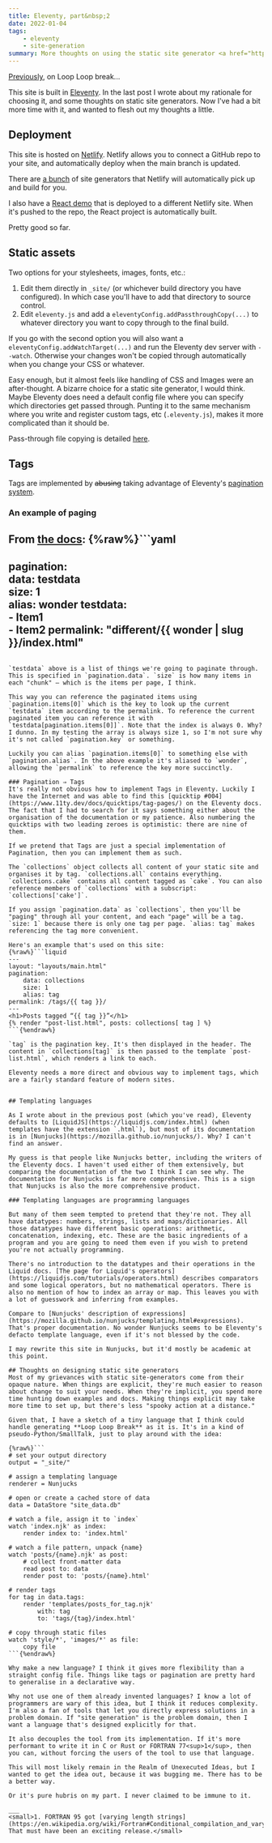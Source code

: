 ```yaml
---
title: Eleventy, part&nbsp;2
date: 2022-01-04
tags: 
    - eleventy
    - site-generation
summary: More thoughts on using the static site generator <a href="https://www.11ty.dev/">Eleventy</a> to make this blog.
---
```


[Previously](/posts/eleventy/), on Loop Loop break...

This site is built in [Eleventy](https://www.11ty.dev/). In the last post I wrote about my rationale for choosing it, and some thoughts on static site generators. Now I've had a bit more time with it, and wanted to flesh out my thoughts a little.

## Deployment

This site is hosted on [Netlify](https://www.netlify.com/). Netlify allows you to connect a GitHub repo to your site, and automatically deploy when the main branch is updated.

There are [a bunch](https://jamstack.org/generators/) of site generators that Netlify will automatically pick up and build for you.

I also have a [React demo](https://llb-match-three-react.netlify.app/) that is deployed to a different Netlify site. When it's pushed to the repo, the React project is automatically built.

Pretty good so far.

## Static assets

Two options for your stylesheets, images, fonts, etc.:

1. Edit them directly in `_site/` (or whichever build directory you have configured). In which case you'll have to add that directory to source control.
2. Edit `eleventy.js` and add a `eleventyConfig.addPassthroughCopy(...)` to whatever directory you want to copy through to the final build.

If you go with the second option you will also want a `eleventyConfig.addWatchTarget(...)` and run the Eleventy dev server with `--watch`. Otherwise your changes won't be copied through automatically when you change your CSS or whatever.

Easy enough, but it almost feels like handling of CSS and Images were an after-thought. A bizarre choice for a static site generator, I would think. Maybe Eleventy does need a default config file where you can specify which directories get passed through. Punting it to the same mechanism where you write and register custom tags, etc (`.eleventy.js`), makes it more complicated than it should be.

Pass-through file copying is detailed [here](https://www.11ty.dev/docs/copy/).

## Tags
Tags are implemented by ~~abusing~~ taking advantage of Eleventy's [pagination system](https://www.11ty.dev/docs/pagination/).

### An example of paging
From [the docs](https://www.11ty.dev/docs/pagination/#aliasing-to-a-different-variable):
{%raw%}```yaml
---
pagination:  
    data: testdata  
    size: 1  
    alias: wonder
testdata:  
    - Item1  
    - Item2
permalink: "different/{{ wonder | slug }}/index.html"
---
```{%endraw%}

`testdata` above is a list of things we're going to paginate through. This is specified in `pagination.data`. `size` is how many items in each "chunk" — which is the items per page, I think.

This way you can reference the paginated items using `pagination.items[0]` which is the key to look up the current `testdata` item according to the permalink. To reference the current paginated item you can reference it with `testdata[pagination.items[0]]`. Note that the index is always 0. Why? I dunno. In my testing the array is always size 1, so I'm not sure why it's not called `pagination.key` or something.

Luckily you can alias `pagination.items[0]` to something else with `pagination.alias`. In the above example it's aliased to `wonder`, allowing the `permalink` to reference the key more succinctly.

### Pagination ⇒ Tags
It's really not obvious how to implement Tags in Eleventy. Luckily I have the Internet and was able to find this [quicktip #004](https://www.11ty.dev/docs/quicktips/tag-pages/) on the Eleventy docs. The fact that I had to search for it says something either about the organisation of the documentation or my patience. Also numbering the quicktips with two leading zeroes is optimistic: there are nine of them.

If we pretend that Tags are just a special implementation of Pagination, then you can implement them as such.

The `collections` object collects all content of your static site and organises it by tag. `collections.all` contains everything. `collections.cake` contains all content tagged as `cake`. You can also reference members of `collections` with a subscript: `collections['cake']`.

If you assign `pagination.data` as `collections`, then you'll be "paging" through all your content, and each "page" will be a tag. `size: 1` because there is only one tag per page. `alias: tag` makes referencing the tag more convenient.

Here's an example that's used on this site:
{%raw%}```liquid
---
layout: "layouts/main.html"
pagination:
    data: collections
    size: 1
    alias: tag
permalink: /tags/{{ tag }}/
---
<h1>Posts tagged “{{ tag }}”</h1>
{% render "post-list.html", posts: collections[ tag ] %}
```{%endraw%}

`tag` is the pagination key. It's then displayed in the header. The content in `collections[tag]` is then passed to the template `post-list.html`, which renders a link to each.

Eleventy needs a more direct and obvious way to implement tags, which are a fairly standard feature of modern sites.


## Templating languages

As I wrote about in the previous post (which you've read), Eleventy defaults to [LiquidJS](https://liquidjs.com/index.html) (when templates have the extension `.html`), but most of its documentation is in [Nunjucks](https://mozilla.github.io/nunjucks/). Why? I can't find an answer.

My guess is that people like Nunjucks better, including the writers of the Eleventy docs. I haven't used either of them extensively, but comparing the documentation of the two I think I can see why. The documentation for Nunjucks is far more comprehensive. This is a sign that Nunjucks is also the more comprehensive product.

### Templating languages are programming languages

But many of them seem tempted to pretend that they're not. They all have datatypes: numbers, strings, lists and maps/dictionaries. All those datatypes have different basic operations: arithmetic, concatenation, indexing, etc. These are the basic ingredients of a program and you are going to need them even if you wish to pretend you're not actually programming.

There's no introduction to the datatypes and their operations in the Liquid docs. [The page for Liquid's operators](https://liquidjs.com/tutorials/operators.html) describes comparators and some logical operators, but no mathematical operators. There is also no mention of how to index an array or map. This leaves you with a lot of guesswork and inferring from examples.

Compare to [Nunjucks' description of expressions](https://mozilla.github.io/nunjucks/templating.html#expressions). That's proper documentation. No wonder Nunjucks seems to be Eleventy's defacto template language, even if it's not blessed by the code.

I may rewrite this site in Nunjucks, but it'd mostly be academic at this point.

## Thoughts on designing static site generators
Most of my grievances with static site-generators come from their opaque nature. When things are explicit, they're much easier to reason about change to suit your needs. When they're implicit, you spend more time hunting down examples and docs. Making things explicit may take more time to set up, but there's less "spooky action at a distance."

Given that, I have a sketch of a tiny language that I think could handle generating **Loop Loop Break** as it is. It's in a kind of pseudo-Python/SmallTalk, just to play around with the idea:

{%raw%}```
# set your output directory
output = "_site/"

# assign a templating language
renderer = Nunjucks

# open or create a cached store of data
data = DataStore "site_data.db"

# watch a file, assign it to `index`
watch 'index.njk' as index:
    render index to: 'index.html'

# watch a file pattern, unpack {name}
watch 'posts/{name}.njk' as post:
    # collect front-matter data
    read post to: data
    render post to: 'posts/{name}.html'

# render tags
for tag in data.tags:
    render 'templates/posts_for_tag.njk'
        with: tag
        to: 'tags/{tag}/index.html'

# copy through static files
watch 'style/*', 'images/*' as file:
    copy file
```{%endraw%}

Why make a new language? I think it gives more flexibility than a straight config file. Things like tags or pagination are pretty hard to generalise in a declarative way. 

Why not use one of them already invented languages? I know a lot of programmers are wary of this idea, but I think it reduces complexity. I'm also a fan of tools that let you directly express solutions in a problem domain. If "site generation" is the problem domain, then I want a language that's designed explicitly for that. 

It also decouples the tool from its implementation. If it's more performant to write it in C or Rust or FORTRAN 77<sup>1</sup>, then you can, without forcing the users of the tool to use that language.

This will most likely remain in the Realm of Unexecuted Ideas, but I wanted to get the idea out, because it was bugging me. There has to be a better way.

Or it's pure hubris on my part. I never claimed to be immune to it.

___
<small>1. FORTRAN 95 got [varying length strings](https://en.wikipedia.org/wiki/Fortran#Conditional_compilation_and_varying_length_strings). That must have been an exciting release.</small>
